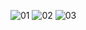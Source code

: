 ![01](https://user-images.githubusercontent.com/42240228/148673529-10bf704f-cb1b-4091-ac5f-68f8615c20bc.png)
    ![02](https://user-images.githubusercontent.com/42240228/148673531-99c282bc-635d-49be-8bbe-7d943af2c1f5.png)
![03](https://user-images.githubusercontent.com/42240228/148673532-419605a7-e885-434c-a3b8-d5a1a37cb137.png)

